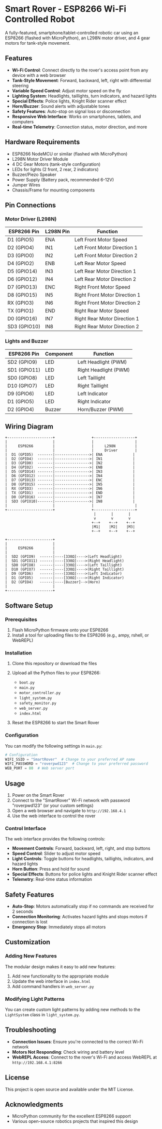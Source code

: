 # Smart Rover - ESP8266 Wi-Fi Controlled Robot

A fully-featured, smartphone/tablet-controlled robotic car using an ESP8266 (flashed with MicroPython), an L298N motor driver, and 4 gear motors for tank-style movement.

## Features

- **Wi-Fi Control**: Connect directly to the rover's access point from any device with a web browser
- **Tank-Style Movement**: Forward, backward, left, right with differential steering
- **Variable Speed Control**: Adjust motor speed on the fly
- **Lighting System**: Headlights, taillights, turn indicators, and hazard lights
- **Special Effects**: Police lights, Knight Rider scanner effect
- **Horn/Buzzer**: Sound alerts with adjustable tones
- **Safety Features**: Auto-stop on signal loss or disconnection
- **Responsive Web Interface**: Works on smartphones, tablets, and computers
- **Real-time Telemetry**: Connection status, motor direction, and more

## Hardware Requirements

- ESP8266 NodeMCU or similar (flashed with MicroPython)
- L298N Motor Driver Module
- 4 DC Gear Motors (tank-style configuration)
- LEDs for lights (2 front, 2 rear, 2 indicators)
- Buzzer/Piezo Speaker
- Power Supply (Battery pack, recommended 6-12V)
- Jumper Wires
- Chassis/Frame for mounting components

## Pin Connections

### Motor Driver (L298N)

| ESP8266 Pin | L298N Pin | Function |
|-------------|-----------|----------|
| D1 (GPIO5)  | ENA       | Left Front Motor Speed |
| D2 (GPIO4)  | IN1       | Left Front Motor Direction 1 |
| D3 (GPIO0)  | IN2       | Left Front Motor Direction 2 |
| D4 (GPIO2)  | ENB       | Left Rear Motor Speed |
| D5 (GPIO14) | IN3       | Left Rear Motor Direction 1 |
| D6 (GPIO12) | IN4       | Left Rear Motor Direction 2 |
| D7 (GPIO13) | ENC       | Right Front Motor Speed |
| D8 (GPIO15) | IN5       | Right Front Motor Direction 1 |
| RX (GPIO3)  | IN6       | Right Front Motor Direction 2 |
| TX (GPIO1)  | END       | Right Rear Motor Speed |
| D0 (GPIO16) | IN7       | Right Rear Motor Direction 1 |
| SD3 (GPIO10)| IN8       | Right Rear Motor Direction 2 |

### Lights and Buzzer

| ESP8266 Pin | Component | Function |
|-------------|-----------|----------|
| SD2 (GPIO9) | LED       | Left Headlight (PWM) |
| SD1 (GPIO11)| LED       | Right Headlight (PWM) |
| SD0 (GPIO8) | LED       | Left Taillight |
| D10 (GPIO7) | LED       | Right Taillight |
| D9 (GPIO6)  | LED       | Left Indicator |
| D1 (GPIO5)  | LED       | Right Indicator |
| D2 (GPIO4)  | Buzzer    | Horn/Buzzer (PWM) |

## Wiring Diagram

```
+---------------------+                 +-------------------+
|                     |                 |                   |
|     ESP8266         |                 |     L298N         |
|                     |                 |     Driver        |
|  D1 (GPIO5)  -------|---------------->| ENA              |
|  D2 (GPIO4)  -------|---------------->| IN1              |
|  D3 (GPIO0)  -------|---------------->| IN2              |
|  D4 (GPIO2)  -------|---------------->| ENB              |
|  D5 (GPIO14) -------|---------------->| IN3              |
|  D6 (GPIO12) -------|---------------->| IN4              |
|  D7 (GPIO13) -------|---------------->| ENC              |
|  D8 (GPIO15) -------|---------------->| IN5              |
|  RX (GPIO3)  -------|---------------->| IN6              |
|  TX (GPIO1)  -------|---------------->| END              |
|  D0 (GPIO16) -------|---------------->| IN7              |
|  SD3 (GPIO10)-------|---------------->| IN8              |
|                     |                 |                   |
+---------------------+                 +-------------------+
                                         |       |       |
                                         v       v       v
                                        +--+    +--+    +--+
                                        |M1|    |M2|    |M3|
                                        +--+    +--+    +--+

+---------------------+
|                     |
|     ESP8266         |
|                     |
|  SD2 (GPIO9)  ------|----[330Ω]---->(Left Headlight)
|  SD1 (GPIO11) ------|----[330Ω]---->(Right Headlight)
|  SD0 (GPIO8)  ------|----[330Ω]---->(Left Taillight)
|  D10 (GPIO7)  ------|----[330Ω]---->(Right Taillight)
|  D9 (GPIO6)   ------|----[330Ω]---->(Left Indicator)
|  D1 (GPIO5)   ------|----[330Ω]---->(Right Indicator)
|  D2 (GPIO4)   ------|----[Buzzer]-->(Horn)
|                     |
+---------------------+
```

## Software Setup

### Prerequisites

1. Flash MicroPython firmware onto your ESP8266
2. Install a tool for uploading files to the ESP8266 (e.g., ampy, rshell, or WebREPL)

### Installation

1. Clone this repository or download the files
2. Upload all the Python files to your ESP8266:
   - `boot.py`
   - `main.py`
   - `motor_controller.py`
   - `light_system.py`
   - `safety_monitor.py`
   - `web_server.py`
   - `index.html`

3. Reset the ESP8266 to start the Smart Rover

### Configuration

You can modify the following settings in `main.py`:

```python
# Configuration
WIFI_SSID = "SmartRover"  # Change to your preferred AP name
WIFI_PASSWORD = "roverpwd123"  # Change to your preferred password
WEB_PORT = 80  # Web server port
```

## Usage

1. Power on the Smart Rover
2. Connect to the "SmartRover" Wi-Fi network with password "roverpwd123" (or your custom settings)
3. Open a web browser and navigate to `http://192.168.4.1`
4. Use the web interface to control the rover

### Control Interface

The web interface provides the following controls:

- **Movement Controls**: Forward, backward, left, right, and stop buttons
- **Speed Control**: Slider to adjust motor speed
- **Light Controls**: Toggle buttons for headlights, taillights, indicators, and hazard lights
- **Horn Button**: Press and hold for sound
- **Special Effects**: Buttons for police lights and Knight Rider scanner effect
- **Telemetry**: Real-time status information

## Safety Features

- **Auto-Stop**: Motors automatically stop if no commands are received for 2 seconds
- **Connection Monitoring**: Activates hazard lights and stops motors if connection is lost
- **Emergency Stop**: Immediately stops all motors

## Customization

### Adding New Features

The modular design makes it easy to add new features:

1. Add new functionality to the appropriate module
2. Update the web interface in `index.html`
3. Add command handlers in `web_server.py`

### Modifying Light Patterns

You can create custom light patterns by adding new methods to the `LightSystem` class in `light_system.py`.

## Troubleshooting

- **Connection Issues**: Ensure you're connected to the correct Wi-Fi network
- **Motors Not Responding**: Check wiring and battery level
- **WebREPL Access**: Connect to the rover's Wi-Fi and access WebREPL at `http://192.168.4.1:8266`

## License

This project is open source and available under the MIT License.

## Acknowledgments

- MicroPython community for the excellent ESP8266 support
- Various open-source robotics projects that inspired this design